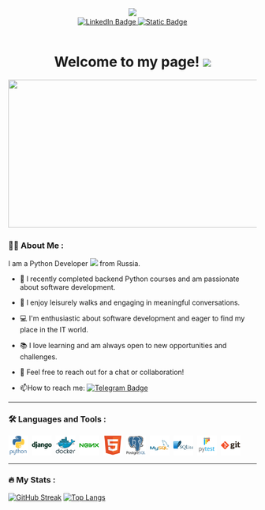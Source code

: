 <div id="header" align="center">
  <img src="https://media.giphy.com/media/DsDtZSnCC3PZL3lbbW/giphy.gif" width="260" />
</div>

<div id="badges" align="center">
  <a href="your-linkedin-URL">
      <img src="https://img.shields.io/badge/LinkedIn-blue?style=for-the-badge&logo=linkedin&logoColor=white" alt="LinkedIn Badge" />
  </a>
  <a href="https://orel.hh.ru/resume/37fcf8a3ff0c5f25740039ed1f7477366e6254">
      <img alt="Static Badge" src="https://img.shields.io/badge/HeadHunter-red?style=for-the-badge&link=https%3A%2F%2Forel.hh.ru%2Fresume%2F37fcf8a3ff0c5f25740039ed1f7477366e6254">
  </a>
</div>

<div id="badges" align="center">
    <img src="https://komarev.com/ghpvc/?username=Vlkazmin&style=flat-square&color=blue" alt=""/>
</div>

<div align="center">
<h1>
  Welcome to my page!
  <img src="https://media.giphy.com/media/hvRJCLFzcasrR4ia7z/giphy.gif" width="30px"/>
</h1>
  <img src="https://media.giphy.com/media/dWesBcTLavkZuG35MI/giphy.gif" width="600" height="300"/>
</div>

### :woman_technologist: About Me :
I am a Python Developer <img src="https://media.giphy.com/media/WUlplcMpOCEmTGBtBW/giphy.gif" width="30"> from Russia.
- :rocket: I recently completed backend Python courses and am passionate about software development.

- :walking: I enjoy leisurely walks and engaging in meaningful conversations.

- :computer: I'm enthusiastic about software development and eager to find my place in the IT world.

- :books: I love learning and am always open to new opportunities and challenges.

- :speech_balloon: Feel free to reach out for a chat or collaboration!

- :mailbox:How to reach me: [![Telegram Badge](https://img.shields.io/badge/-Telegram-blue?style=flat&logo=Telegram&logoColor=white)](https://t.me/vlkazmin)
---

### :hammer_and_wrench: Languages and Tools :
<div>
  <img src="https://github.com/devicons/devicon/blob/master/icons/python/python-original-wordmark.svg" title="Python"  alt="Python" width="40" height="40"/>&nbsp;
  <img src="https://github.com/devicons/devicon/blob/master/icons/django/django-plain-wordmark.svg" title="Django" alt="Django" width="40" height="40"/>&nbsp;
  <img src="https://github.com/devicons/devicon/blob/master/icons/docker/docker-original-wordmark.svg" title="Docker" alt="Docker" width="40" height="40"/>&nbsp;
  <img src="https://github.com/devicons/devicon/blob/master/icons/nginx/nginx-original.svg" title="Nginx" alt="Nginx " width="40" height="40"/>&nbsp;
  <img src="https://github.com/devicons/devicon/blob/master/icons/html5/html5-original.svg" title="HTML5" alt="HTML" width="40" height="40"/>&nbsp;
  <img src="https://github.com/devicons/devicon/blob/master/icons/postgresql/postgresql-original-wordmark.svg" title="Postgresql"  alt="Postgresql" width="40" height="40"/>&nbsp;
  <img src="https://github.com/devicons/devicon/blob/master/icons/mysql/mysql-original-wordmark.svg" title="MySQL"  alt="MySQL" width="40" height="40"/>&nbsp;
  <img src="https://github.com/devicons/devicon/blob/master/icons/sqlite/sqlite-original-wordmark.svg" title="Sqlite"  alt="Sqlite" width="40" height="40"/>&nbsp;
  <img src="https://github.com/devicons/devicon/blob/master/icons/pytest/pytest-original-wordmark.svg" title="Pytest" alt="Pytest" width="40" height="40"/>&nbsp;
  <img src="https://github.com/devicons/devicon/blob/master/icons/git/git-original-wordmark.svg" title="Git" **alt="Git" width="40" height="40"/>
</div>

---

### :fire: My Stats :
[![GitHub Streak](https://streak-stats.demolab.com/?user=Vlkazmin)](https://git.io/streak-stats)
[![Top Langs](https://github-readme-stats.vercel.app/api/top-langs/?username=Artem020793&layout=compact&theme=vision-friendly-dark)](https://github.com/anuraghazra/github-readme-stats)
